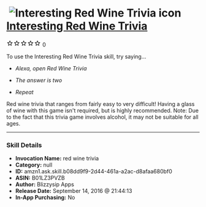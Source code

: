 # &nbsp;<img src="skill_icon" alt="Interesting Red Wine Trivia icon" width="36"> [Interesting Red Wine Trivia](http://alexa.amazon.com/#skills/amzn1.ask.skill.b08dd9f9-2d44-461a-a2ac-d8afaa680bf0)
![0 stars](../../images/ic_star_border_black_18dp_1x.png)![0 stars](../../images/ic_star_border_black_18dp_1x.png)![0 stars](../../images/ic_star_border_black_18dp_1x.png)![0 stars](../../images/ic_star_border_black_18dp_1x.png)![0 stars](../../images/ic_star_border_black_18dp_1x.png) 0

To use the Interesting Red Wine Trivia skill, try saying...

* *Alexa, open Red Wine Trivia*

* *The answer is two*

* *Repeat*

Red wine trivia that ranges from fairly easy to very difficult! Having a glass of wine with this game isn't required, but is highly recommended. Note: Due to the fact that this trivia game involves alcohol, it may not be suitable for all ages.

***

### Skill Details

* **Invocation Name:** red wine trivia
* **Category:** null
* **ID:** amzn1.ask.skill.b08dd9f9-2d44-461a-a2ac-d8afaa680bf0
* **ASIN:** B01LZ3PVZB
* **Author:** Blizzysip Apps
* **Release Date:** September 14, 2016 @ 21:44:13
* **In-App Purchasing:** No
